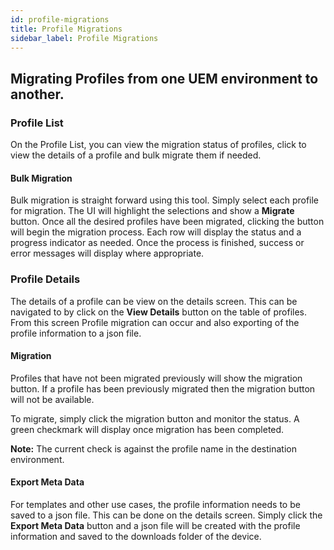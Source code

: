 ```yaml
---
id: profile-migrations
title: Profile Migrations
sidebar_label: Profile Migrations
---
```


## Migrating Profiles from one UEM environment to another.

### Profile List
On the Profile List, you can view the migration status of profiles, click to view the details of a profile and bulk migrate them if needed.

#### Bulk Migration
Bulk migration is straight forward using this tool. Simply select each profile for migration. The UI will highlight the selections and show a **Migrate** button. Once all the desired profiles have been migrated, clicking the button will begin the migration process. Each row will display the status and a progress indicator as needed. Once the process is finished, success or error messages will display where appropriate.

### Profile Details
The details of a profile can be view on the details screen. This can be navigated to by click on the **View Details** button on the table of profiles. From this screen Profile migration can occur and also exporting of the profile information to a json file.

#### Migration
Profiles that have not been migrated previously will show the migration button. If a profile has been previously migrated then the migration button will not be available.

To migrate, simply click the migration button and monitor the status. A green checkmark will display once migration has been completed.

**Note:** The current check is against the profile name in the destination environment.

#### Export Meta Data
For templates and other use cases, the profile information needs to be saved to a json file. This can be done on the details screen. Simply click the **Export Meta Data** button and a json file will be created with the profile information and saved to the downloads folder of the device.
